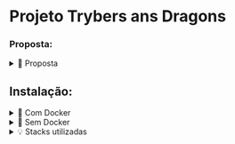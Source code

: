 
# Projeto Trybers ans Dragons

###  Proposta: 

<details>
<summary>📝 Proposta</summary>
Este projeto tem como objetivo aplicar os princípios da arquitetura SOLID e da Programação Orientada a Objetos (POO) em um jogo de interpretação de papéis (RPG), chamado Trybers and Dragons - T&D. </br>

Em T&D, os jogadores assumem o papel de personagens que pertencem a diferentes raças e possuem arquétipos específicos. Cada raça define características como pontos de vida e destreza, enquanto os arquétipos representam a vocação e habilidades das personagens. </br>

O jogo envolve combates entre personagens e monstros, com base em atributos e habilidades específicas. Os jogadores são desafiados a completar quests e explorar um mundo cheio de masmorras e perigos.  </br>

Neste projeto, foi aplicada a arquitetura SOLID e os princípios de POO para garantir um código bem estruturado, flexível e de fácil manutenção.
</details>

## Instalação:

<details>
  <summary>🐳 Com Docker</summary>

Clone este repositório:
```bash
git clone git@github.com:vitor-nogueira-dev/trybers-and-dragons.git
```

Entre no diretório e instale as dependências:

```bash
cd trybers-and-dragons
```

Rode os serviços `node` e `db` com o comando `docker-compose up -d`

* Esses serviços irão inicializar um container chamado `trybers_and_dragons`
  
* A partir daqui você pode rodar o container `trybers_and_dragons` via CLI ou abri-lo no VS Code.

* Use o comando `docker exec -it trybers_and_dragons bash`

* Ele te dará acesso ao terminal interativo do container criado pelo compose, que está rodando em segundo plano.

* Instale as dependências [Caso existam] com `npm install` dentro do container `trybers_and_dragons`

⚠️ Atenção: Caso opte por utilizar o Docker, TODOS os comandos disponíveis no `package.json` (`npm start, npm test, npm run dev`, ...) devem ser executados DENTRO do container, ou seja, no terminal que aparece após a execução do comando `docker exec` citado acima.

⚠️ Atenção: Não rode o comando `npm audit fix`! Ele atualiza várias dependências do projeto, e essa atualização gera conflitos.
</details>

<details>
<summary>🐳 Sem Docker</summary>

Instale as dependências [Caso existam] com `npm install`

⚠️ Atenção Não rode o comando `npm audit fix`! Ele atualiza várias dependências do projeto, e essa atualização gera conflitos com o avaliador.

✨ Dica: Para rodar o projeto desta forma, obrigatoriamente você deve ter o node instalado em seu computador.
</details>

<details>
  <summary>💡 Stacks utilizadas</summary>

  Linguagem de programação: ![Typescript](https://img.shields.io/badge/TypeScript-007ACC?style=for-the-badge&logo=typescript&logoColor=white)&nbsp; </br>
  Estrutura de desenvolvimento: ![SOLID](https://img.shields.io/badge/SOLID-007ACC?style=for-the-badge&logo=typescript&logoColor=white)&nbsp; </br>
  Programação Orientada a Objetos: ![POO](https://img.shields.io/badge/POO-007ACC?style=for-the-badge&logo=typescript&logoColor=white)&nbsp; </br>
  Ferramenta de análise de código estática: ![ESLint](https://img.shields.io/badge/ESLint-00000F?style=for-the-badge&logo=eslint&logoColor=white)&nbsp; </br>
  Ferramenta de formatação de código: ![Prettier](https://img.shields.io/badge/Prettier-00000F?style=for-the-badge&logo=prettier&logoColor=white)&nbsp; </br>
</details>


